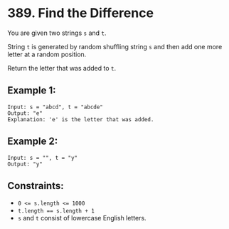 # 389. Find the Difference

You are given two strings `s` and `t`.

String `t` is generated by random shuffling string `s` and then add one more letter at a random position.

Return the letter that was added to `t`.

## Example 1:

```
Input: s = "abcd", t = "abcde"
Output: "e"
Explanation: 'e' is the letter that was added.
```

## Example 2:

```
Input: s = "", t = "y"
Output: "y"
```

## Constraints:

- `0 <= s.length <= 1000`
- `t.length == s.length + 1`
- `s` and `t` consist of lowercase English letters.
